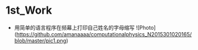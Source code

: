 # 1st_Work
* 用简单的语言程序在频幕上打印自己姓名的字母缩写
  ![Photo]  (https://github.com/amanaaaa/computationalphysics_N2015301020165/blob/master/pic1.png)
